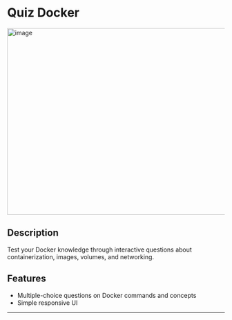 # Quiz Docker
<img width="709" height="432" alt="image" src="https://github.com/user-attachments/assets/fb78f7e2-c918-4b72-b961-5080c330a8b9" />

## Description
Test your Docker knowledge through interactive questions about containerization, images, volumes, and networking.

## Features
- Multiple-choice questions on Docker commands and concepts
- Simple responsive UI

---

